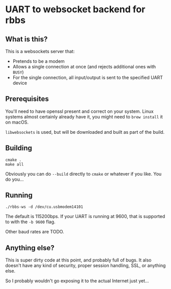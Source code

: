 # UART to websocket backend for rbbs

## What is this?

This is a websockets server that:

* Pretends to be a modem
* Allows a single connection at once (and rejects additional ones with `BUSY`)
* For the single connection, all input/output is sent to the specified UART device

## Prerequisites

You'll need to have openssl present and correct on your system. Linux systems 
almost certainly already have it, you might need to `brew install` it on macOS.

`libwebsockets` is used, but will be downloaded and built as part of the build.

## Building

```shell
cmake .
make all
```

Obviously you can do `--build` directly to `cmake` or whatever if you like. 
You do you... 

## Running

```
./rbbs-ws -d /dev/cu.usbmodem14101
```

The default is 115200bps. If your UART is running at 9600, that is
supported to with the `-b 9600` flag. 

Other baud rates are TODO.

## Anything else?

This is super dirty code at this point, and probably full of bugs. It also doesn't
have any kind of security, proper session handling, SSL, or anything else.

So I probably wouldn't go exposing it to the actual Internet just yet...
